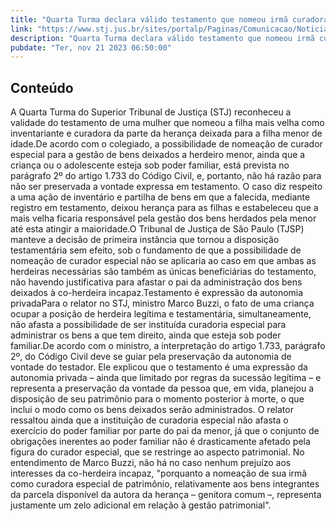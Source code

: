 ```yaml
---
title: "Quarta Turma declara válido testamento que nomeou irmã curadora especial para os bens de herdeira menor"
link: "https://www.stj.jus.br/sites/portalp/Paginas/Comunicacao/Noticias/2023/21112023-Quarta-Turma-declara-valido-testamento-que-nomeou-irma-curadora-especial-para-os-bens-de-herdeira-menor.aspx"
description: "Quarta Turma declara válido testamento que nomeou irmã curadora especial para os bens de herdeira menor"
pubdate: "Ter, nov 21 2023 06:50:00"
---
```


## Conteúdo

​A Quarta Turma do Superior Tribunal de Justiça (STJ) reconheceu a validade do testamento de uma mulher que nomeou a filha mais velha como inventariante e curadora da parte da herança deixada para a filha menor de idade.De acordo com o colegiado, a possibilidade de nomeação de curador especial para a gestão de bens deixados a herdeiro menor, ainda que a criança ou o adolescente esteja sob poder familiar, está prevista no parágrafo 2º do artigo 1.733 do Código Civil, e, portanto, não há razão para não ser preservada a vontade expressa em testamento. O caso diz respeito a uma ação de inventário e partilha de bens em que a falecida, mediante registro em testamento, deixou herança para as filhas e estabeleceu que a mais velha ficaria responsável pela gestão dos bens herdados pela menor até esta atingir a maioridade.O Tribunal de Justiça de São Paulo (TJSP) manteve a decisão de primeira instância que tornou a disposição testamentária sem efeito, sob o fundamento de que a possibilidade de nomeação de curador especial não se aplicaria ao caso em que ambas as herdeiras necessárias são também as únicas beneficiárias do testamento, não havendo justificativa para afastar o pai da administração dos bens deixados à co-herdeira incapaz.Testamento é expressão da autonomia privadaPara o relator no STJ, ministro Marco Buzzi, o fato de uma criança ocupar a posição de herdeira legítima e testamentária, simultaneamente, não afasta a possibilidade de ser instituída curadoria especial para administrar os bens a que tem direito, ainda que esteja sob poder familiar.De acordo com o ministro, a interpretação do artigo 1.733, parágrafo 2º, do Código Civil deve se guiar pela preservação da autonomia de vontade do testador. Ele explicou que o testamento é uma expressão da autonomia privada – ainda que limitado por regras da sucessão legítima – e representa a preservação da vontade da pessoa que, em vida, planejou a disposição de seu patrimônio para o momento posterior à morte, o que inclui o modo como os bens deixados serão administrados. O relator ressaltou ainda que a instituição de curadoria especial não afasta o exercício do poder familiar por parte do pai da menor, já que o conjunto de obrigações inerentes ao poder familiar não é drasticamente afetado pela figura do curador especial, que se restringe ao aspecto patrimonial. No entendimento de Marco Buzzi, não há no caso nenhum prejuízo aos interesses da co-herdeira incapaz, "porquanto a nomeação de sua irmã como curadora especial de patrimônio, relativamente aos bens integrantes da parcela disponível da autora da herança – genitora comum –, representa justamente um zelo adicional em relação à gestão patrimonial".
